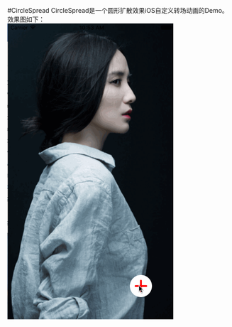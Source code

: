 #CircleSpread
CircleSpread是一个圆形扩散效果iOS自定义转场动画的Demo。<br />
效果图如下：<br />
![image](https://github.com/geekbing/CircleSpread/blob/master/CircleSpread.gif)
